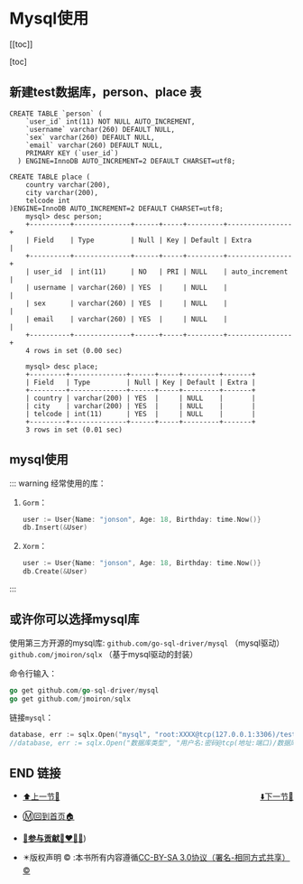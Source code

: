 # Mysql使用

[[toc]]

[toc]

## 新建test数据库，person、place 表

```mysql
CREATE TABLE `person` (
    `user_id` int(11) NOT NULL AUTO_INCREMENT,
    `username` varchar(260) DEFAULT NULL,
    `sex` varchar(260) DEFAULT NULL,
    `email` varchar(260) DEFAULT NULL,
    PRIMARY KEY (`user_id`)
  ) ENGINE=InnoDB AUTO_INCREMENT=2 DEFAULT CHARSET=utf8;

CREATE TABLE place (
    country varchar(200),
    city varchar(200),
    telcode int
)ENGINE=InnoDB AUTO_INCREMENT=2 DEFAULT CHARSET=utf8;
    mysql> desc person;
    +----------+--------------+------+-----+---------+----------------+
    | Field    | Type         | Null | Key | Default | Extra          |
    +----------+--------------+------+-----+---------+----------------+
    | user_id  | int(11)      | NO   | PRI | NULL    | auto_increment |
    | username | varchar(260) | YES  |     | NULL    |                |
    | sex      | varchar(260) | YES  |     | NULL    |                |
    | email    | varchar(260) | YES  |     | NULL    |                |
    +----------+--------------+------+-----+---------+----------------+
    4 rows in set (0.00 sec)

    mysql> desc place;
    +---------+--------------+------+-----+---------+-------+
    | Field   | Type         | Null | Key | Default | Extra |
    +---------+--------------+------+-----+---------+-------+
    | country | varchar(200) | YES  |     | NULL    |       |
    | city    | varchar(200) | YES  |     | NULL    |       |
    | telcode | int(11)      | YES  |     | NULL    |       |
    +---------+--------------+------+-----+---------+-------+
    3 rows in set (0.01 sec)
```



## mysql使用

::: warning 经常使用的库：

1. `Gorm`：

   ```go
   user := User{Name: "jonson", Age: 18, Birthday: time.Now()}
   db.Insert(&User)
   ```

   

2. `Xorm`：

   ```go
   user := User{Name: "jonson", Age: 18, Birthday: time.Now()}
   db.Create(&User)
   ```

:::



## 或许你可以选择mysql库

使用第三方开源的mysql库: `github.com/go-sql-driver/mysql` （mysql驱动） `github.com/jmoiron/sqlx` （基于mysql驱动的封装）

命令行输入：

```go
go get github.com/go-sql-driver/mysql 
go get github.com/jmoiron/sqlx
```

链接`mysql`：

```go
database, err := sqlx.Open("mysql", "root:XXXX@tcp(127.0.0.1:3306)/test")
//database, err := sqlx.Open("数据库类型", "用户名:密码@tcp(地址:端口)/数据库名")
```



## END 链接

<ul><li><div><a href = '19.md' style='float:left'>⬆️上一节🔗</a><a href = '21.md' style='float: right'>⬇️下一节🔗</a></div></li></ul>

+ [Ⓜ️回到首页🏠](../README.md)

+ [**🫵参与贡献💞❤️‍🔥💖**](https://nsddd.top/archives/contributors))

+ ✴️版权声明 &copy; :本书所有内容遵循[CC-BY-SA 3.0协议（署名-相同方式共享）&copy;](http://zh.wikipedia.org/wiki/Wikipedia:CC-by-sa-3.0协议文本) 

